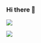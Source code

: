 ### Hi there 👋

![](https://github-readme-stats.vercel.app/api?username=dululu&theme=dark)

![](https://github-readme-stats.vercel.app/api?dululu={dululu})

<!--
**dululu/dululu** is a ✨ _special_ ✨ repository because its `README.md` (this file) appears on your GitHub profile.

Here are some ideas to get you started:

- 🔭 I’m currently working on ...
- 🌱 I’m currently learning ...
- 👯 I’m looking to collaborate on ...
- 🤔 I’m looking for help with ...
- 💬 Ask me about ...
- 📫 How to reach me: ...
- 😄 Pronouns: ...
- ⚡ Fun fact: ...
-->
